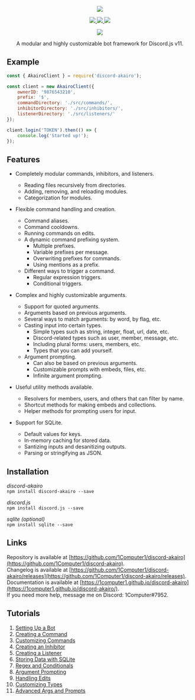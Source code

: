 <p align="center">
  <a href=https://github.com/1Computer1/discord-akairo>
      <img src="https://a.safe.moe/PwUgW.png"/>
  </a>
</p>  

<p align="center">
  <a href=https://www.npmjs.com/package/discord-akairo>
      <img src="https://img.shields.io/npm/v/discord-akairo.svg?maxAge=3600"/>
  </a>
  <a href=https://david-dm.org/1computer1/discord-akairo>
      <img src="https://david-dm.org/1computer1/discord-akairo.svg"/>
  </a>
  <a href=https://travis-ci.org/1Computer1/discord-akairo>
      <img src="https://travis-ci.org/1Computer1/discord-akairo.svg?branch=indev"/>
  </a>
</p>  

<p align="center">
  <a href=https://nodei.co/npm/discord-akairo>
      <img src="https://nodei.co/npm/discord-akairo.png?downloads=true"/>
  </a>
</p>  

<p align="center">A modular and highly customizable bot framework for Discord.js v11.</p>

## Example

```js
const { AkairoClient } = require('discord-akairo');

const client = new AkairoClient({
    ownerID: '9876543210',
    prefix: '$',
    commandDirectory: './src/commands/',
    inhibitorDirectory: './src/inhibitors/',
    listenerDirectory: './src/listeners/'
});

client.login('TOKEN').then(() => {
    console.log('Started up!');
});
```

## Features
- Completely modular commands, inhibitors, and listeners.
  - Reading files recursively from directories.
  - Adding, removing, and reloading modules.
  - Categorization for modules.

- Flexible command handling and creation.
  - Command aliases.
  - Command cooldowns.
  - Running commands on edits.
  - A dynamic command prefixing system.
    - Multiple prefixes.
    - Variable prefixes per message.
    - Overwriting prefixes for commands.
    - Using mentions as a prefix.
  - Different ways to trigger a command.
    - Regular expression triggers.
    - Conditional triggers.

- Complex and highly customizable arguments.
  - Support for quoted arguments.
  - Arguments based on previous arguments.
  - Several ways to match arguments: by word, by flag, etc.
  - Casting input into certain types.
    - Simple types such as string, integer, float, url, date, etc.
    - Discord-related types such as user, member, message, etc.
    - Including plural forms: users, members, etc.
    - Types that you can add yourself.
  - Argument prompting.
    - Can also be based on previous arguments.
    - Customizable prompts with embeds, files, etc.
    - Infinite argument prompting.

- Useful utility methods available.
  - Resolvers for members, users, and others that can filter by name.
  - Shortcut methods for making embeds and collections.
  - Helper methods for prompting users for input.

- Support for SQLite.
  - Default values for keys.
  - In-memory caching for stored data.
  - Santizing inputs and desanitizing outputs.
  - Parsing or stringifying as JSON.

## Installation
*discord-akairo*  
`npm install discord-akairo --save`

*discord.js*  
`npm install discord.js --save`

*sqlite (optional)*  
`npm install sqlite --save`

## Links
Repository is available at [https://github.com/1Computer1/discord-akairo](https://github.com/1Computer1/discord-akairo).  
Changelog is available at [https://github.com/1Computer1/discord-akairo/releases](https://github.com/1Computer1/discord-akairo/releases).  
Documentation is available at [https://1computer1.github.io/discord-akairo](https://1computer1.github.io/discord-akairo/).  
If you need more help, message me on Discord: 1Computer#7952.  

## Tutorials
1. [Setting Up a Bot](https://1computer1.github.io/discord-akairo/tutorial-1.%20Setting%20Up%20a%20Bot.html)
2. [Creating a Command](https://1computer1.github.io/discord-akairo/tutorial-2.%20Creating%20a%20Command.html)
3. [Customizing Commands](https://1computer1.github.io/discord-akairo/tutorial-3.%20Customizing%20Commands.html)
4. [Creating an Inhibitor](https://1computer1.github.io/discord-akairo/tutorial-4.%20Creating%20an%20Inhibitor.html)
5. [Creating a Listener](https://1computer1.github.io/discord-akairo/tutorial-5.%20Creating%20a%20Listener.html)
6. [Storing Data with SQLite](https://1computer1.github.io/discord-akairo/tutorial-6.%20Storing%20Data%20with%20SQLite.html)
7. [Regex and Conditionals](https://1computer1.github.io/discord-akairo/tutorial-7.%20Regex%20and%20Conditionals.html)
8. [Argument Prompting](https://1computer1.github.io/discord-akairo/tutorial-8.%20Argument%20Prompting.html)
9. [Handling Edits](https://1computer1.github.io/discord-akairo/tutorial-9.%20Handling%20Edits.html)
10. [Customizing Types](https://1computer1.github.io/discord-akairo/tutorial-10.%20Customizing%Types.html)
11. [Advanced Args and Prompts](https://1computer1.github.io/discord-akairo/tutorial-11.%20Advanced%20Args%20and%20Prompts.html)
